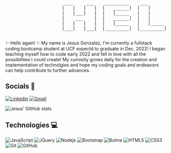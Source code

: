 <pre>
                  	  ___     ___    _________    ___         ___          __________ 	
               		 |   |   |   |  |   ______|  |   |       |   |        |    __    |
               		 |   |___|   |  |   |_____   |   |       |   |        |   |  |   | 				
               		 |    ___    |  |   ______|  |   |       |   |        |   |  |   |			
               		 |   |   |   |  |   |_____   |   |_____  |   |_____   |   |__|   |	
               		 |___|   |___|  |_________|  |_________| |_________|  |__________|
      
</pre>
✨ Hello again! ✨ My name is Jesus Gonzalez, I'm currently a fullstack coding bootcamp student at UCF expectd to graduate in Dec. 2022! I began teaching myself how to code early 2022 and fell in love with all the possibilities I could create! My curiosity grows daily for the creation and implementation of technolgies and hope my coding goals and endeavors can help contribute to further advances.

## Socials 📱 <br>
[![Linkedin](https://img.shields.io/badge/-LinkedIn-blue?style=flat-square&logo=Linkedin&logoColor=white)](https://www.linkedin.com/in/jesus-gonzalez-446a24152/)
[![Gmail](https://img.shields.io/badge/-Gmail-c14438?style=flat-square&logo=Gmail&logoColor=white)](mailto:jesusgonzalez051698@gmail.com)


![Jesus' GitHub stats](https://github-readme-stats.vercel.app/api?username=JesusGonzalez&hide=contribs,prs&show_icons=true&theme=cobalt)
 

## Technologies 💻 <br>
![JavaScript](https://img.shields.io/badge/-JavaScript-black?style=flat-square&logo=javascript)
![JQuery](https://img.shields.io/badge/-JQuery-blue?style=flat-square&logo=jquery)
![Nodejs](https://img.shields.io/badge/-Nodejs-black?style=flat-square&logo=Node.js)
![Bootstrap](https://img.shields.io/badge/-Bootstrap-563D7C?style=flat-square&logo=bootstrap)
![Bulma](https://img.shields.io/badge/-Bulma-black?style=flat-square&logo=bulma)
![HTML5](https://img.shields.io/badge/-HTML5-E34F26?style=flat-square&logo=html5&logoColor=white)
![CSS3](https://img.shields.io/badge/-CSS3-1572B6?style=flat-square&logo=css3)
![Git](https://img.shields.io/badge/-Git-black?style=flat-square&logo=git)
![GitHub](https://img.shields.io/badge/-GitHub-181717?style=flat-square&logo=github)



<!--
**JesusGonzalez05/JesusGonzalez05** is a ✨ _special_ ✨ repository because its `README.md` (this file) appears on your GitHub profile.

Here are some ideas to get you started:

- 🔭 I’m currently working on ...
- 🌱 I’m currently learning ...
- 👯 I’m looking to collaborate on ...
- 🤔 I’m looking for help with ...
- 💬 Ask me about ...
- 📫 How to reach me: ...
- 😄 Pronouns: ...
- ⚡ Fun fact: ...

<div align="center">
	<img src="https://cdn.jsdelivr.net/gh/JesusGonzalez05/JesusGonzalez05/assets/github-contribution-grid-snake.svg" />
</div>
-->
